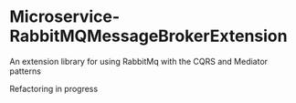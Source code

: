 # Microservice-RabbitMQMessageBrokerExtension
An extension library for using RabbitMq with the CQRS and Mediator patterns

Refactoring in progress
